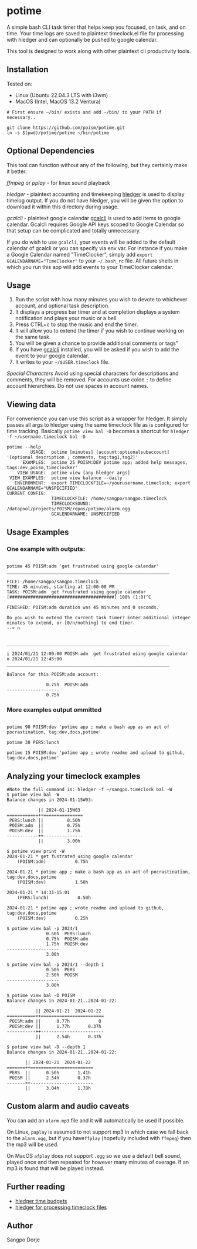 # potime
A simple bash CLI task timer that helps keep you focused, on task, and on time.
Your time logs are saved to plaintext timeclock.el file for processing with hledger and can optionally be pushed to google calendar.

This tool is designed to work along with other plaintext cli productivity tools.


## Installation

Tested on:
- Linux (Ubuntu 22.04.3 LTS with i3wm)
- MacOS (Intel, MacOS 13.2 Ventura)


```
# First ensure ~/bin/ exists and add ~/bin/ to your PATH if necessary..

git clone https://github.com/poism/potime.git
ln -s $(pwd)/potime/potime ~/bin/potime

```

## Optional Dependencies

This tool can function without any of the following, but they certainly make it better.

*ffmpeg* or *pplay* - for linux sound playback

*hledger* - plaintext accounting and timekeeping
[hledger](https://hledger.org/) is used to display timelog output.
If you do not have hledger, you will be given the option to download it within this directory during usage.

*gcalcli* - plaintext google calendar
[gcalcli](https://github.com/insanum/gcalcli) is used to add items to google calendar.
Gcalcli requires Google API keys scoped to Google Calendar so that setup can be complicated and totally unnecessary.

If you do wish to use `gcalcli`, your events will be added to the default calendar of gcalcli or you can specify via env var.
For instance if you make a Google Calendar named "TimeClocker", simply add `export GCALENDARNAME="TimeClocker"` to your `~/.bash_rc` file.
All future shells in which you run this app will add events to your TimeClocker calendar.



## Usage

1. Run the script with how many minutes you wish to devote to whichever account, and optional task description.
2. It displays a progress bar timer and at completion displays a system notification and plays your music or a bell.
3. Press CTRL+c to stop the music and end the timer.
4. It will allow you to extend the timer if you wish to continue working on the same task.
5. You will be given a chance to provide additional comments or tags"
6. If you have [gcalcli](https://github.com/insanum/gcalcli) installed, you will be asked if you wish to add the event to your google calendar.
7. It writes to your `~/$USER.timeclock` file.


*Special Characters*
Avoid using special characters for descriptions and comments, they will be removed.
For accounts use colon `:` to define account hierarchies. Do not use spaces in account names.


## Viewing data

For convenience you can use this script as a wrapper for hledger.
It simply passes all args to hledger using the same timeclock file as is configured for time tracking.
Basically `potime view bal -D` becomes a shortcut for `hledger -f ~/username.timeclock bal -D`




```
potime --help
         USAGE:  potime [minutes] [account:optionalsubaccount] '[optional description ; comments, tag:tag1,tag2]'
      EXAMPLES:  potime 25 POISM:DEV potime app; added help messages, tags:dev,poism,timeclocker'
    VIEW_USAGE:  potime view [any hledger args]
 VIEW_EXAMPLES:  potime view balance --daily
   ENVIRONMENT:  export TIMECLOCKFILE=~/yourusername.timeclock; export GCALENDARNAME="UNSPECIFIED"
CURRENT CONFIG:
                 TIMECLOCKFILE: /home/sangpo/sangpo.timeclock
                 TIMECLOCKSOUND: /datapool/projects/POISM/repos/potime/alarm.ogg
                 GCALENDARNAME: UNSPECIFIED
```

## Usage Examples


### One example with outputs:
```

potime 45 POISM:adm 'get frustrated using google calendar'
______________________________________________________________

FILE: /home/sangpo/sangpo.timeclock
TIME: 45 minutes, starting at 12:00:00 PM
TASK: POISM:adm  get frustrated using google calendar
[########################################] 100% (1:0)^C

FINISHED: POISM:adm duration was 45 minutes and 0 seconds.

Do you wish to extend the current task timer? Enter additional integer minutes to extend, or [0/n/nothing] to end timer.
--> n


______________________________________________________________

i 2024/01/21 12:00:00 POISM:adm  get frustrated using google calendar
o 2024/01/21 12:45:00
______________________________________________________________

Balance for this POISM:adm account:

               0.75h  POISM:adm
--------------------
               0.75h

```

### More examples output ommitted

```

potime 90 POISM:dev 'potime app ; make a bash app as an act of pocrastination, tag:dev,docs,potime'

potime 30 PERS:lunch 

potime 15 POISM:dev 'potime app ; wrote readme and upload to github, tag:dev,docs,potime'

```

## Analyzing your timeclock examples

```
#Note the full command is: hledger -f ~/sangpo.timeclock bal -W
$ potime view bal -W
Balance changes in 2024-01-15W03:

            || 2024-01-15W03 
============++===============
 PERS:lunch ||         0.50h 
 POISM:adm  ||         0.75h 
 POISM:dev  ||         1.75h 
------------++---------------
            ||         3.00h 

```

```
$ potime view print -W
2024-01-21 * get fustrated using google calendar
    (POISM:adm)           0.75h

2024-01-21 * potime app ; make a bash app as an act of pocrastination, tag:dev,docs,potime
    (POISM:dev)           1.50h

2024-01-21 * 14:31-15:01
    (PERS:lunch)           0.50h

2024-01-21 * potime app ; wrote readme and upload to github, tag:dev,docs,potime
    (POISM:dev)           0.25h

```

```
$ potime view bal -p 2024/1
               0.50h  PERS:lunch
               0.75h  POISM:adm
               1.75h  POISM:dev
--------------------
               3.00h

```

```
$ potime view bal -p 2024/1 --depth 1
               0.50h  PERS
               2.50h  POISM
--------------------
               3.00h

```

```
$ potime view bal -D POISM
Balance changes in 2024-01-21..2024-01-22:

           || 2024-01-21  2024-01-22 
===========++========================
 POISM:adm ||      0.77h           0 
 POISM:dev ||      1.77h       0.37h 
-----------++------------------------
           ||      2.54h       0.37h 
```

```
$ potime view bal -D --depth 1
Balance changes in 2024-01-21..2024-01-22:

       || 2024-01-21  2024-01-22 
=======++========================
 PERS  ||      0.50h       1.41h 
 POISM ||      2.54h       0.37h 
-------++------------------------
       ||      3.04h       1.78h 
```

## Custom alarm and audio caveats

You can add an `alarm.mp3` file and it will automatically be used if possible.

On Linux, `paplay` is assumed to not support mp3 in which case we fall back to the `alarm.ogg`, but if you have`ffplay` (hopefully included with `ffmpeg`) then the mp3 will be used.

On MacOS `afplay` does not support `.ogg` so we use a default bell sound, played once and then repeated for however many minutes of overage. If an mp3 is found that will be played instead.



## Further reading

- [hledger time budgets](https://hledger.org/time-planning.html#how-to-set-up-a-time-budget)
- [hledger for processing timeclock files](https://hledger.org/1.32/hledger.html#timeclock)

## Author
Sangpo Dorje
